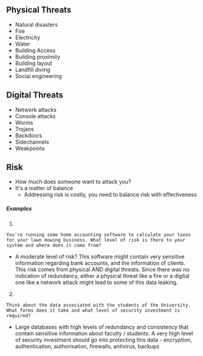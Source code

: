 ## Physical Threats
- Natural disasters
- Fire
- Electricity
- Water
- Building Access
- Building proximity
- Building layout
- Landfill diving
- Social engineering

## Digital Threats
- Network attacks
- Console attacks
- Worms
- Trojans
- Backdoors
- Sidechannels
- Weakpoints

## Risk
- How much does someone want to attack you?
- It's a matter of balance
	- Addressing risk is costly, you need to balance risk with effectiveness

##### Examples

1. 
```
You're running some home accounting software to calculate your taxes for your lawn mowing business. What level of risk is there to your system and where does it come from?
```

- A moderate level of risk? This software might contain very sensitive information regarding bank accounts, and the information of clients. This risk comes from physical AND digital threats. Since there was no indication of redundancy, either a physical threat like a fire or a digital one like a network attack might lead to some of this data leaking. 

2. 
```
Think about the data associated with the students of the University. What forms does it take and what level of security investment is required?
```

- Large databases with high levels of redundancy and consistency that contain sensitive information about faculty / students. A very high level of security investment should go into protecting this data - encryption, authentication, authorisation, firewalls, antivirus, backups